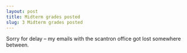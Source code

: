 ```yaml
---
layout: post
title: Midterm grades posted
slug: 3 Midterm grades posted
---
```


Sorry for delay – my emails with the scantron office got lost somewhere between.
